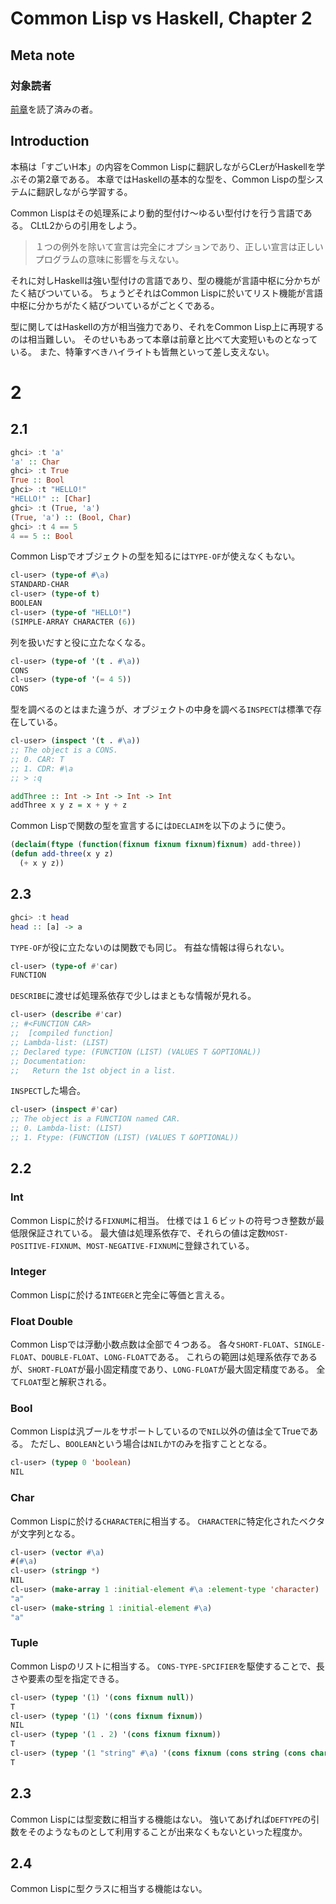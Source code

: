 # Common Lisp vs Haskell, Chapter 2
## Meta note
### 対象読者
[前章](cl-vs-haskell.html)を読了済みの者。

## Introduction
本稿は「すごいH本」の内容をCommon Lispに翻訳しながらCLerがHaskellを学ぶその第2章である。
本章ではHaskellの基本的な型を、Common Lispの型システムに翻訳しながら学習する。

Common Lispはその処理系により動的型付け〜ゆるい型付けを行う言語である。
CLtL2からの引用をしよう。

> １つの例外を除いて宣言は完全にオプションであり、正しい宣言は正しいプログラムの意味に影響を与えない。

それに対しHaskellは強い型付けの言語であり、型の機能が言語中枢に分かちがたく結びついている。
ちょうどそれはCommon Lispに於いてリスト機能が言語中枢に分かちがたく結びついているがごとくである。

型に関してはHaskellの方が相当強力であり、それをCommon Lisp上に再現するのは相当難しい。
そのせいもあって本章は前章と比べて大変短いものとなっている。
また、特筆すべきハイライトも皆無といって差し支えない。

# 2
## 2.1

```haskell
ghci> :t 'a'
'a' :: Char
ghci> :t True
True :: Bool
ghci> :t "HELLO!"
"HELLO!" :: [Char]
ghci> :t (True, 'a')
(True, 'a') :: (Bool, Char)
ghci> :t 4 == 5
4 == 5 :: Bool
```
Common Lispでオブジェクトの型を知るには`TYPE-OF`が使えなくもない。

```lisp
cl-user> (type-of #\a)
STANDARD-CHAR
cl-user> (type-of t)
BOOLEAN
cl-user> (type-of "HELLO!")
(SIMPLE-ARRAY CHARACTER (6))
```
列を扱いだすと役に立たなくなる。

```lisp
cl-user> (type-of '(t . #\a))
CONS
cl-user> (type-of '(= 4 5))
CONS
```
型を調べるのとはまた違うが、オブジェクトの中身を調べる`INSPECT`は標準で存在している。

```lisp
cl-user> (inspect '(t . #\a))
;; The object is a CONS.
;; 0. CAR: T
;; 1. CDR: #\a
;; > :q
```

```haskell
addThree :: Int -> Int -> Int -> Int
addThree x y z = x + y + z
```
Common Lispで関数の型を宣言するには`DECLAIM`を以下のように使う。

```lisp
(declaim(ftype (function(fixnum fixnum fixnum)fixnum) add-three))
(defun add-three(x y z)
  (+ x y z))
```

## 2.3

```haskell
ghci> :t head
head :: [a] -> a
```
`TYPE-OF`が役に立たないのは関数でも同じ。
有益な情報は得られない。

```lisp
cl-user> (type-of #'car)
FUNCTION
```
`DESCRIBE`に渡せば処理系依存で少しはまともな情報が見れる。

```lisp
cl-user> (describe #'car)
;; #<FUNCTION CAR>
;;  [compiled function]
;; Lambda-list: (LIST)
;; Declared type: (FUNCTION (LIST) (VALUES T &OPTIONAL))
;; Documentation:
;;   Return the 1st object in a list.
```
`INSPECT`した場合。

```lisp
cl-user> (inspect #'car)
;; The object is a FUNCTION named CAR.
;; 0. Lambda-list: (LIST)
;; 1. Ftype: (FUNCTION (LIST) (VALUES T &OPTIONAL))
```

## 2.2
### Int
Common Lispに於ける`FIXNUM`に相当。
仕様では１６ビットの符号つき整数が最低限保証されている。
最大値は処理系依存で、それらの値は定数`MOST-POSITIVE-FIXNUM`、`MOST-NEGATIVE-FIXNUM`に登録されている。
### Integer
Common Lispに於ける`INTEGER`と完全に等価と言える。
### Float Double
Common Lispでは浮動小数点数は全部で４つある。
各々`SHORT-FLOAT`、`SINGLE-FLOAT`、`DOUBLE-FLOAT`、`LONG-FLOAT`である。
これらの範囲は処理系依存であるが、`SHORT-FLOAT`が最小固定精度であり、`LONG-FLOAT`が最大固定精度である。
全て`FLOAT`型と解釈される。
### Bool
Common Lispは汎ブールをサポートしているので`NIL`以外の値は全てTrueである。
ただし、`BOOLEAN`という場合は`NIL`か`T`のみを指すこととなる。

```lisp
cl-user> (typep 0 'boolean)
NIL
```
### Char
Common Lispに於ける`CHARACTER`に相当する。
`CHARACTER`に特定化されたベクタが文字列となる。

```lisp
cl-user> (vector #\a)
#(#\a)
cl-user> (stringp *)
NIL
cl-user> (make-array 1 :initial-element #\a :element-type 'character)
"a"
cl-user> (make-string 1 :initial-element #\a)
"a"
```
### Tuple
Common Lispのリストに相当する。
`CONS-TYPE-SPCIFIER`を駆使することで、長さや要素の型を指定できる。

```lisp
cl-user> (typep '(1) '(cons fixnum null))
T
cl-user> (typep '(1) '(cons fixnum fixnum))
NIL
cl-user> (typep '(1 . 2) '(cons fixnum fixnum))
T
cl-user> (typep '(1 "string" #\a) '(cons fixnum (cons string (cons character null))))
T
```
## 2.3
Common Lispには型変数に相当する機能はない。
強いてあげれば`DEFTYPE`の引数をそのようなものとして利用することが出来なくもないといった程度か。
## 2.4
Common Lispに型クラスに相当する機能はない。

